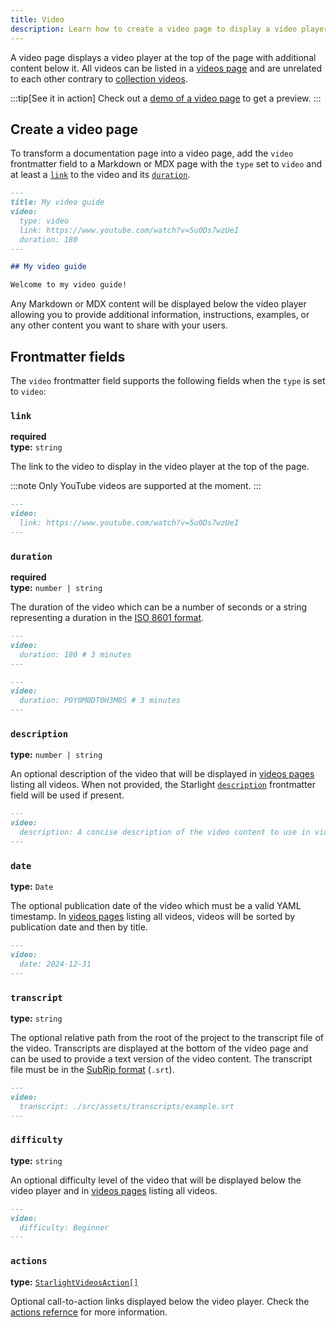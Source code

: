 ```yaml
---
title: Video
description: Learn how to create a video page to display a video player at the top of the page with additional content below it.
---
```


A video page displays a video player at the top of the page with additional content below it.
All videos can be listed in a [videos page](/content/videos/) and are unrelated to each other contrary to [collection videos](/content/collection-video/).

:::tip[See it in action]
Check out a [demo of a video page](/demo/video-guides/aliquam-sit-amet/) to get a preview.
:::

## Create a video page

To transform a documentation page into a video page, add the `video` frontmatter field to a Markdown or MDX page with the `type` set to `video` and at least a [`link`](#link) to the video and its [`duration`](#duration).

```md title="src/content/docs/videos/example.md" {3-6}
---
title: My video guide
video:
  type: video
  link: https://www.youtube.com/watch?v=5u0Ds7wzUeI
  duration: 180
---

## My video guide

Welcome to my video guide!
```

Any Markdown or MDX content will be displayed below the video player allowing you to provide additional information, instructions, examples, or any other content you want to share with your users.

## Frontmatter fields

The `video` frontmatter field supports the following fields when the `type` is set to `video`:

### `link`

**required**  
**type:** `string`

The link to the video to display in the video player at the top of the page.

:::note
Only YouTube videos are supported at the moment.
:::

```md
---
video:
  link: https://www.youtube.com/watch?v=5u0Ds7wzUeI
---
```

### `duration`

**required**  
**type:** `number | string`

The duration of the video which can be a number of seconds or a string representing a duration in the [ISO 8601 format](https://en.wikipedia.org/wiki/ISO_8601#Durations).

```md
---
video:
  duration: 180 # 3 minutes
---
```

```md
---
video:
  duration: P0Y0M0DT0H3M0S # 3 minutes
---
```

### `description`

**type:** `number | string`

An optional description of the video that will be displayed in [videos pages](/content/videos/) listing all videos.
When not provided, the Starlight [`description`](https://starlight.astro.build/reference/frontmatter/#description) frontmatter field will be used if present.

```md
---
video:
  description: A concise description of the video content to use in videos pages.
---
```

### `date`

**type:** `Date`

The optional publication date of the video which must be a valid YAML timestamp.
In [videos pages](/content/videos/) listing all videos, videos will be sorted by publication date and then by title.

```md
---
video:
  date: 2024-12-31
---
```

### `transcript`

**type:** `string`

The optional relative path from the root of the project to the transcript file of the video.
Transcripts are displayed at the bottom of the video page and can be used to provide a text version of the video content.
The transcript file must be in the [SubRip format](https://en.wikipedia.org/wiki/SubRip) (`.srt`).

```md
---
video:
  transcript: ./src/assets/transcripts/example.srt
---
```

### `difficulty`

**type:** `string`

An optional difficulty level of the video that will be displayed below the video player and in [videos pages](/content/videos/) listing all videos.

```md
---
video:
  difficulty: Beginner
---
```

### `actions`

**type:** [`StarlightVideosAction[]`](/reference/actions/)

Optional call-to-action links displayed below the video player.
Check the [actions refernce](/reference/actions/) for more information.

